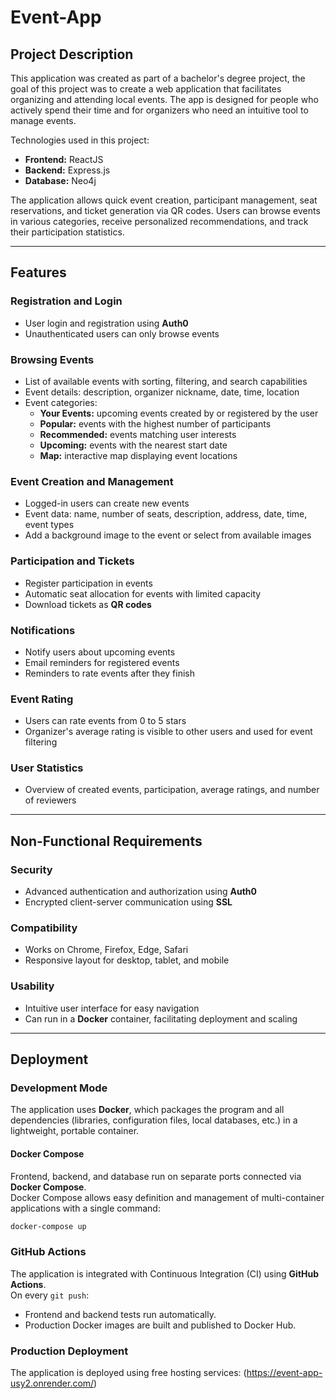 # Event-App

## Project Description

This application was created as part of a bachelor's degree project, the goal of this project was to create a web application that facilitates organizing and attending local events. The app is designed for people who actively spend their time and for organizers who need an intuitive tool to manage events.

Technologies used in this project:
- **Frontend:** ReactJS  
- **Backend:** Express.js  
- **Database:** Neo4j  

The application allows quick event creation, participant management, seat reservations, and ticket generation via QR codes. Users can browse events in various categories, receive personalized recommendations, and track their participation statistics.

---

## Features

### Registration and Login
- User login and registration using **Auth0**  
- Unauthenticated users can only browse events  

### Browsing Events
- List of available events with sorting, filtering, and search capabilities  
- Event details: description, organizer nickname, date, time, location  
- Event categories:
  - **Your Events:** upcoming events created by or registered by the user  
  - **Popular:** events with the highest number of participants  
  - **Recommended:** events matching user interests  
  - **Upcoming:** events with the nearest start date  
  - **Map:** interactive map displaying event locations  

### Event Creation and Management
- Logged-in users can create new events  
- Event data: name, number of seats, description, address, date, time, event types  
- Add a background image to the event or select from available images  

### Participation and Tickets
- Register participation in events  
- Automatic seat allocation for events with limited capacity  
- Download tickets as **QR codes**  

### Notifications
- Notify users about upcoming events  
- Email reminders for registered events  
- Reminders to rate events after they finish  

### Event Rating
- Users can rate events from 0 to 5 stars  
- Organizer's average rating is visible to other users and used for event filtering  

### User Statistics
- Overview of created events, participation, average ratings, and number of reviewers  

---

## Non-Functional Requirements

### Security
- Advanced authentication and authorization using **Auth0**  
- Encrypted client-server communication using **SSL**  

### Compatibility
- Works on Chrome, Firefox, Edge, Safari  
- Responsive layout for desktop, tablet, and mobile  

### Usability
- Intuitive user interface for easy navigation  
- Can run in a **Docker** container, facilitating deployment and scaling  

---

## Deployment

### Development Mode

The application uses **Docker**, which packages the program and all dependencies (libraries, configuration files, local databases, etc.) in a lightweight, portable container.

#### Docker Compose
Frontend, backend, and database run on separate ports connected via **Docker Compose**.  
Docker Compose allows easy definition and management of multi-container applications with a single command:

```bash
docker-compose up
```

### GitHub Actions

The application is integrated with Continuous Integration (CI) using **GitHub Actions**.  
On every `git push`:

- Frontend and backend tests run automatically.
- Production Docker images are built and published to Docker Hub.

### Production Deployment

The application is deployed using free hosting services: (https://event-app-usy2.onrender.com/)

